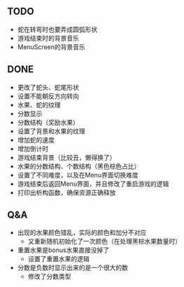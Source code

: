 ## TODO
* 蛇在转弯时也要弄成圆弧形状
* 游戏结束时的背景音乐
* MenuScreen的背景音乐


## DONE
* 更改了蛇头、蛇尾形状
* 设置不能朝反方向转向
* 水果、蛇的纹理
* 分数显示
* 分数结构（奖励水果）
* 设置了背景和水果的纹理
* 增加蛇的速度
* 增加倒计时
* 游戏结束背景（比较丑，懒得换了）
* 水果的分数结构、个数结构（黑色棕色占比）
* 设置了不同难度，以及在Menu界面切换难度
* 游戏结束后返回Menu界面，并且修改了重启游戏的逻辑
* 打印出析构函数，确保资源正确释放

## Q&A
* 出现的水果颜色错乱，实际的颜色和加分不对应
  * 又重新随机初始化了一次颜色（在处理黑棕水果数量时）
* 重置水果是bonus水果直接没掉了
  * 设置了重置水果的逻辑
* 分数是负数时显示出来的是一个很大的数
  * 修改了分数类型